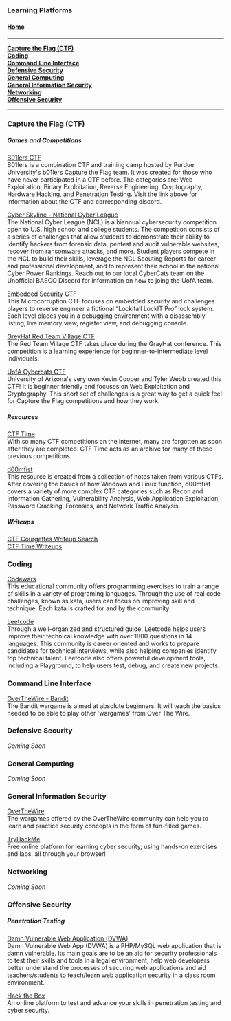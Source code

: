 ### Learning Platforms

#### [Home](README.md)
---

[**Capture the Flag (CTF)**](#capture-the-flag-(ctf))<br>
[**Coding**](#Coding)<br>
[**Command Line Interface**](#command-line-interface)<br>
[**Defensive Security**](#defensive-security)<br>
[**General Computing**](#general-computing)<br>
[**General Information Security**](#general-information-security)<br>
[**Networking**](#networking)<br>
[**Offensive Security**](#offensive-security)<br>


---
### Capture the Flag (CTF)

##### Games and Competitions
[B01lers CTF](https://ctf.b01lers.com/)<br>
B01lers is a combination CTF and training camp hosted by Purdue University's b01lers Capture the Flag team. It was created for those who have never participated in a CTF before.  The categories are: Web Exploitation, Binary Exploitation, Reverse Engineering, Cryptography, Hardware Hacking, and Penetration Testing. Visit the link above for information about the CTF and corresponding discord.

[Cyber Skyline - National Cyber League](https://cyberskyline.com/events/ncl)<br>
The National Cyber League (NCL) is a biannual cybersecurity competition open to U.S. high school and college students. The competition consists of a series of challenges that allow students to demonstrate their ability to identify hackers from forensic data, pentest and audit vulnerable websites, recover from ransomware attacks, and more. Student players compete in the NCL to build their skills, leverage the NCL Scouting Reports for career and professional development, and to represent their school in the national  Cyber Power Rankings. Reach out to our local CyberCats team on the Unofficial BASCO Discord for information on how to joing the UofA team.

[Embedded Security CTF](https://microcorruption.com/login)<br>
This Microcorruption CTF focuses on embedded security and challenges players to reverse engineer a fictional “Lockitall LockIT Pro” lock system. Each level places you in a debugging environment with a disassembly listing, live memory view, register view, and debugging console.

[GreyHat Red Team Village CTF](https://redteamvillage.io/ctf.html)<br>
The Red Team Village CTF takes place during the GrayHat conference. This competition is a learning experience for beginner-to-intermediate level individuals.


[UofA Cybercats CTF](https://game.cybercats.io/)<br>
University of Arizona's very own Kevin Cooper and Tyler Webb created this CTF! It is beginner friendly and focuses on Web Exploitation and Cryptography. This short set of challenges is a great way to get a quick feel for Capture the Flag competitions and how they work.

##### Resources

[CTF Time](https://ctftime.org/)<br>
With so many CTF competitions on the internet, many are forgotten as soon after they are completed. CTF Time acts as an archive for many of these previous competitions.

[d00mfist](https://d00mfist.gitbooks.io/ctf/content/)<br>
This resource is created from a collection of notes taken from various CTFs. After covering the basics of how Windows and Linux function, d00mfist covers a variety of more complex CTF categories such as Recon and Information Gathering, Vulnerability Analysis, Web Application Exploitation, Password Cracking, Forensics, and Network Traffic Analysis.

##### Writeups
[CTF Courgettes Writeup Search](https://ctf.courgettes.club/)<br>
[CTF Time Writeups](https://ctftime.org/writeups)<br>

### Coding
[Codewars](https://www.codewars.com/)<br>
This educational community offers programming exercises to train a range of skills in a variety of programing languages. Through the use of real code challenges, known as kata, users can focus on improving skill and technique. Each kata is crafted for and by the community.

[Leetcode](https://leetcode.com/)<br>
Through a well-organized and structured guide, Leetcode helps users improve their technical knowledge with over 1800 questions in 14 languages. This community is career oriented and works to prepare candidates for technical interviews, while also helping companies identify top technical talent. Leetcode also offers powerful development tools, including a Playground, to help users test, debug, and create new projects.

### Command Line Interface
[OverTheWire - Bandit](https://overthewire.org/wargames/bandit/)<br>
The Bandit wargame is aimed at absolute beginners. It will teach the basics needed to be able to play other 'wargames' from Over The Wire.

### Defensive Security
*Coming Soon*

### General Computing
*Coming Soon*

### General Information Security

[OverTheWire](https://overthewire.org/wargames/)<br>
The wargames offered by the OverTheWire community can help you to learn and practice security concepts in the form of fun-filled games.

[TryHackMe](https://tryhackme.com/)<br>
Free online platform for learning cyber security, using hands-on exercises and labs, all through your browser!

### Networking
*Coming Soon*

### Offensive Security

##### Penetration Testing
[Damn Vulnerable Web Application (DVWA)](http://www.dvwa.co.uk/)<br>
Damn Vulnerable Web App (DVWA) is a PHP/MySQL web application that is damn vulnerable. Its main goals are to be an aid for security professionals to test their skills and tools in a legal environment, help web developers better understand the processes of securing web applications and aid teachers/students to teach/learn web application security in a class room environment.

[Hack the Box](https://www.hackthebox.eu/)<br>
An online platform to test and advance your skills in penetration testing and cyber security.
